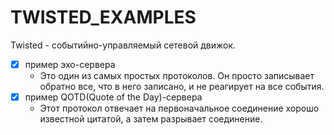 # TWISTED_EXAMPLES

Twisted - событийно-управляемый сетевой движок.

- [x] пример эхо-сервера
  - Это один из самых простых протоколов. Он просто записывает обратно все, что в него записано, и не реагирует на все события.
- [x] пример QOTD(Quote of the Day)-сервера
  - Этот протокол отвечает на первоначальное соединение хорошо известной цитатой, а затем разрывает соединение.